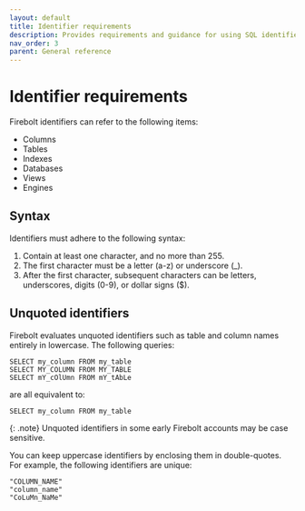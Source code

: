 ```yaml
---
layout: default
title: Identifier requirements
description: Provides requirements and guidance for using SQL identifiers with Firebolt.
nav_order: 3
parent: General reference
---
```


# Identifier requirements

Firebolt identifiers can refer to the following items:

* Columns
* Tables
* Indexes
* Databases
* Views
* Engines

## Syntax

Identifiers must adhere to the following syntax:

1. Contain at least one character, and no more than 255.
2. The first character must be a letter (a-z) or underscore (_).
3. After the first character, subsequent characters can be letters, underscores, digits (0-9), or dollar signs ($).

## Unquoted identifiers

Firebolt evaluates unquoted identifiers such as table and column names entirely in lowercase. The following queries:

```
SELECT my_column FROM my_table
SELECT MY_COLUMN FROM MY_TABLE
SELECT mY_cOlUmn FROM mY_tAbLe
```

are all equivalent to:

```
SELECT my_column FROM my_table
```

{: .note}
Unquoted identifiers in some early Firebolt accounts may be case sensitive.


You can keep uppercase identifiers by enclosing them in double-quotes. For example, the following identifiers are unique:

```
"COLUMN_NAME"
"column_name"
"CoLuMn_NaMe"
```
